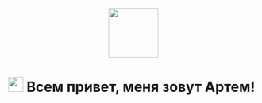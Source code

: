 <div id="header" align="center">
  <img src="https://media.giphy.com/media/1Xj684doRy0P2FeuAq/giphy.gif" width="100"/>
</div>
<h1> 
  <img src="https://media.giphy.com/media/hvRJCLFzcasrR4ia7z/giphy.gif" width="30px"/>
  Всем привет, меня зовут Артем! 
</h1>
<!--

**artembelorossov/artembelorossov** is a ✨ _special_ ✨ repository because its `README.md` (this file) appears on your GitHub profile.

Here are some ideas to get you started:

- 🔭 I’m currently working on ...
- 🌱 I’m currently learning ...
- 👯 I’m looking to collaborate on ...
- 🤔 I’m looking for help with ...
- 💬 Ask me about ...
- 📫 How to reach me: ...
- 😄 Pronouns: ...
- ⚡ Fun fact: ...
-->
